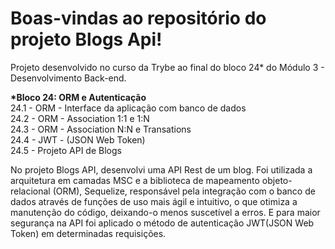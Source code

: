 # Boas-vindas ao repositório do projeto Blogs Api!

Projeto desenvolvido no curso da Trybe ao final do bloco 24* do Módulo 3 - Desenvolvimento Back-end.<br>

 <strong>*Bloco 24: ORM e Autenticação</strong><br>
 24.1 - ORM - Interface da aplicação com banco de dados<br>
 24.2 - ORM - Association 1:1 e 1:N<br>
 24.3 - ORM - Association N:N e Transations<br>
 24.4 - JWT - (JSON Web Token)<br>
 24.5 - Projeto API de Blogs<br>
 
No projeto Blogs API, desenvolvi uma API Rest de um blog. Foi utilizada a arquitetura em camadas MSC e a biblioteca de mapeamento objeto-relacional (ORM), Sequelize, responsável pela integração com o banco de dados através de funções de uso mais ágil e intuitivo, o que otimiza a manutenção do código, deixando-o menos suscetível a erros.
E para maior segurança na API foi aplicado o método de autenticação JWT(JSON Web Token) em determinadas requisições.
 
